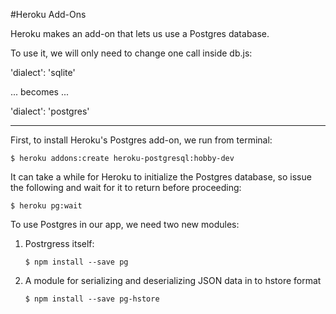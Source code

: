 #Heroku Add-Ons

Heroku makes an add-on that lets us use a Postgres database.

To use it, we will only need to change one call inside db.js:

'dialect': 'sqlite'

... becomes ...

'dialect': 'postgres'

---
First, to install Heroku's Postgres add-on, we run from terminal:

`$ heroku addons:create heroku-postgresql:hobby-dev`


It can take a while for Heroku to initialize the Postgres database, so issue the following and wait for it to return before proceeding:

`$ heroku pg:wait`

To use Postgres in our app, we need two new modules:

1. Postrgress itself:

    `$ npm install --save pg`

2. A module for serializing and deserializing JSON data in to hstore format

    `$ npm install --save pg-hstore`
